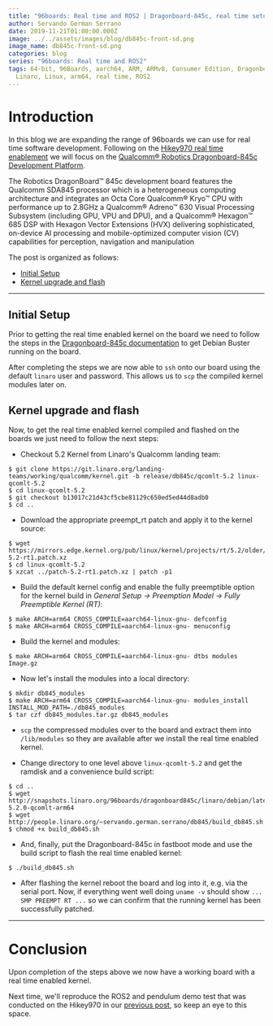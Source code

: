 ```yaml
---
title: "96boards: Real time and ROS2 | Dragonboard-845c, real time setup"
author: Servando German Serrano
date: 2019-11-21T01:00:00.000Z
image: ../../assets/images/blog/db845c-front-sd.png
image_name: db845c-front-sd.png
categories: blog
series: "96boards: Real time and ROS2"
tags: 64-bit, 96Boards, aarch64, ARM, ARMv8, Consumer Edition, Dragonboard-845c,
  Linaro, Linux, arm64, real time, ROS2
---
```


# Introduction

In this blog we are expanding the range of 96boards we can use for real time software development. Following on the [Hikey970 real time enablement](https://www.96boards.org/blog/hikey970-rt/) we will focus on the [Qualcomm® Robotics Dragonboard-845c Development Platform](https://www.96boards.org/product/rb3-platform/).

The Robotics DragonBoard™ 845c development board features the Qualcomm SDA845 processor which is a heterogeneous computing architecture and integrates an Octa Core Qualcomm® Kryo™ CPU with performance up to 2.8GHz a Qualcomm® Adreno™ 630 Visual Processing Subsystem (including GPU, VPU and DPU), and a Qualcomm® Hexagon™ 685 DSP with Hexagon Vector Extensions (HVX) delivering sophisticated, on-device AI processing and mobile-optimized computer vision (CV) capabilities for perception, navigation and manipulation

The post is organized as follows:
- [Initial Setup](#initial-setup)
- [Kernel upgrade and flash](#kernel-upgrade-and-flash)

***

## Initial Setup
Prior to getting the real time enabled kernel on the board we need to follow the steps in the [Dragonboard-845c documentation](https://www.96boards.org/documentation/consumer/dragonboard/dragonboard845c/installation/linux-fastboot.md.html) to get Debian Buster running on the board.

After completing the steps we are now able to `ssh` onto our board using the default `linaro` user and password. This allows us to `scp` the compiled kernel modules later on.


## Kernel upgrade and flash
Now, to get the real time enabled kernel compiled and flashed on the boards we just need to follow the next steps:

- Checkout 5.2 Kernel from Linaro's Qualcomm landing team:
```
$ git clone https://git.linaro.org/landing-teams/working/qualcomm/kernel.git -b release/db845c/qcomlt-5.2 linux-qcomlt-5.2
$ cd linux-qcomlt-5.2
$ git checkout b13017c21d43cf5cbe81129c650ed5ed44d8adb0
$ cd ..
```
- Download the appropriate preempt_rt patch and apply it to the kernel source:
```
$ wget https://mirrors.edge.kernel.org/pub/linux/kernel/projects/rt/5.2/older/patch-5.2-rt1.patch.xz
$ cd linux-qcomlt-5.2
$ xzcat ../patch-5.2-rt1.patch.xz | patch -p1
```
- Build the default kernel config and enable the fully preemptible option for the kernel build in _General Setup -> Preemption Model -> Fully Preemptible Kernel (RT)_:
```
$ make ARCH=arm64 CROSS_COMPILE=aarch64-linux-gnu- defconfig
$ make ARCH=arm64 CROSS_COMPILE=aarch64-linux-gnu- menuconfig
```
- Build the kernel and modules:
```
$ make ARCH=arm64 CROSS_COMPILE=aarch64-linux-gnu- dtbs modules Image.gz
```
- Now let's install the modules into a local directory:
```
$ mkdir db845_modules
$ make ARCH=arm64 CROSS_COMPILE=aarch64-linux-gnu- modules_install INSTALL_MOD_PATH=./db845_modules
$ tar czf db845_modules.tar.gz db845_modules
```
- `scp` the compressed modules over to the board and extract them into `/lib/modules` so they are available after we install the real time enabled kernel.

- Change directory to one level above `linux-qcomlt-5.2` and get the ramdisk and a convenience build script:
```
$ cd ..
$ wget http://snapshots.linaro.org/96boards/dragonboard845c/linaro/debian/latest/initrd.img-5.2.0-qcomlt-arm64
$ wget http://people.linaro.org/~servando.german.serrano/db845/build_db845.sh
$ chmod +x build_db845.sh
```
- And, finally, put the Dragonboard-845c in fastboot mode and use the build script to flash the real time enabled kernel:
```
$ ./build_db845.sh
```
- After flashing the kernel reboot the board and log into it, e.g. via the serial port. Now, if everything went well doing `uname -v` should show ``... SMP PREEMPT RT ...`` so we can confirm that the running kernel has been successfully patched.

***

# Conclusion

Upon completion of the steps above we now have a working board with a real time enabled kernel.

Next time, we'll reproduce the ROS2 and pendulum demo test that was conducted on the Hikey970 in our [previous post](https://www.96boards.org/blog/hikey970-ros2/), so keep an eye to this space.
